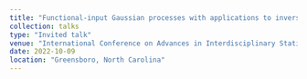 ```yaml
---
title: "Functional-input Gaussian processes with applications to inverse scattering problems"
collection: talks
type: "Invited talk"
venue: "International Conference on Advances in Interdisciplinary Statistics and Combinatorics ([AISC](https://sites.google.com/uncg.edu/aisc-2022/aisc-2022-home)) 2022"
date: 2022-10-09
location: "Greensboro, North Carolina"
---
```

